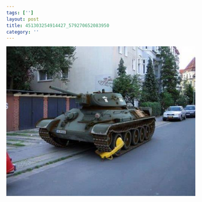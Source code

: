 ```yaml
---
tags: ['']
layout: post
title: 451303254914427_579270652083950
category: ''
---
```

![451303254914427_579270652083950](/uploads/2013-3-10-451303254914427_579270652083950.jpg)
